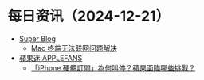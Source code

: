 ﻿# 每日资讯（2024-12-21）

- [Super Blog](https://blog.superpung.cn/atom.xml)
  - [Mac 终端无法联网问题解决](https://superpung.com/mac-terminal-network/)
- [蘋果迷 APPLEFANS](https://applefans.today/feed/)
  - [「iPhone 硬體訂閱」為何叫停？蘋果面臨哪些挑戰？](https://applefans.today/2024-12-iphone-hardware-subscription-service/)
